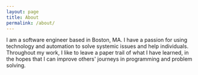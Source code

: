 ```yaml
---
layout: page
title: About
permalink: /about/
---
```


I am a software engineer based in Boston, MA. I have a passion for using technology and automation to solve systemic issues and help individuals. Throughout my work, I like to leave a paper trail of what I have learned, in the hopes that I can improve others' journeys in programming and problem solving.
